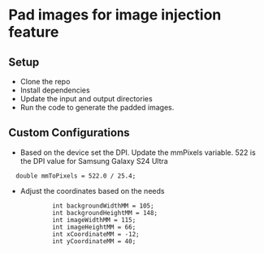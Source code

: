 # Pad images for image injection feature

## Setup
* Clone the repo
* Install dependencies
* Update the input and output directories
* Run the code to generate the padded images. 

## Custom Configurations
* Based on the device set the DPI. Update the mmPixels variable. 522 is the DPI value for Samsung Galaxy S24 Ultra
```
  double mmToPixels = 522.0 / 25.4;
  ```
* Adjust the coordinates based on the needs
```
            int backgroundWidthMM = 105;
            int backgroundHeightMM = 148;
            int imageWidthMM = 115;
            int imageHeightMM = 66;
            int xCoordinateMM = -12;
            int yCoordinateMM = 40;
```